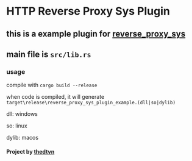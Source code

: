 # HTTP Reverse Proxy Sys Plugin

## this is a example plugin for [reverse_proxy_sys](https://github.com/thedtvn/reverse_proxy_sys)

## main file is `src/lib.rs`

### usage

compile with `cargo build --release`

when code is compiled, it will generate `target\release\reverse_proxy_sys_plugin_example.(dll|so|dylib)`

dll: windows

so: linux

dylib: macos

#### Project by [thedtvn](https://github.com/thedtvn)
